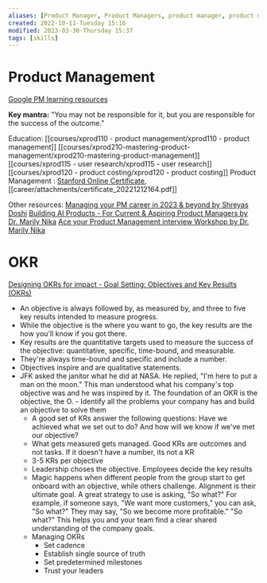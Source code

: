 ```yaml
---
aliases: [Product Manager, Product Managers, product manager, product managers, prod mgr, PMs]
created: 2022-10-11-Tuesday 15:16
modified: 2023-03-30-Thursday 15:37
tags: [skills]
---
```


# Product Management

[Google PM learning resources](https://sites.google.com/corp/google.com/gopm/learn-develop/develop-your-pm-skills?authuser=0)

**Key mantra:** "You may not be responsible for it, but you are responsible for the success of the outcome."

Education:
[[courses/xprod110 - product management/xprod110 - product management]]
[[courses/xprod210-mastering-product-management/xprod210-mastering-product-management]]
[[courses/xprod115 - user research/xprod115 - user research]]
[[courses/xprod120 - product costing/xprod120 - product costing]]
Product Management : [Stanford Online Certificate](https://certificate.bcdiploma.com/check/4286558AD98A8F1F93A5A51C4B08C7261346BCF5AFB21036782DCA7AA21639D0U3Z4RWhFcXZ1MWthTzJLaTFjUXlXWGxxTVFkQ3NRUXJWUG95aGFmRWxROVdYMVRG), [[career/attachments/certificate_20221212164.pdf]]

Other resources:
[Managing your PM career in 2023 & beyond by Shreyas Doshi](https://maven.com/shreyas-doshi/product-management-career)
[Building AI Products - For Current & Aspiring Product Managers by Dr. Marily Nika](https://maven.com/marily-nika/technical-product-management)
[Ace your Product Management interview Workshop by Dr. Marily Nika](https://maven.com/marily-nika/ace-pm-interview)

# OKR

[Designing OKRs for impact - Goal Setting: Objectives and Key Results (OKRs)](https://www.linkedin.com/learning/goal-setting-objectives-and-key-results-okrs/designing-okrs-for-impact?u=56685617)

- An objective is always followed by, as measured by, and three to five key results intended to measure progress. 
- While the objective is the where you want to go, the key results are the how you'll know if you got there. 
- Key results are the quantitative targets used to measure the success of the objective: quantitative, specific, time-bound, and measurable.
- They're always time-bound and specific and include a number.
- Objectives inspire and are qualitative statements.
- JFK asked the janitor what he did at NASA. He replied, "I'm here to put a man on the moon." This man understood what his company's top objective was and he was inspired by it. The foundation of an OKR is the objective, the O.
	  - Identify all the problems your company has and build an objective to solve them
  - A good set of KRs answer the following questions: Have we achieved what we set out to do? And how will we know if we've met our objective?
  - What gets measured gets managed. Good KRs are outcomes and not tasks. If it doesn't have a number, its not a KR
  - 3-5 KRs per objective
  - Leadership choses the objective. Employees decide the key results
  - Magic happens when different people from the group start to get onboard with an objective, while others challenge. Alignment is their ultimate goal. A great strategy to use is asking, "So what?" For example, if someone says, "We want more customers," you can ask, "So what?" They may say, "So we become more profitable." "So what?" This helps you and your team find a clear shared understanding of the company goals.
  - Managing OKRs
	  - Set cadence
	  - Establish single source of truth
	  - Set predetermined milestones
	  - Trust your leaders
